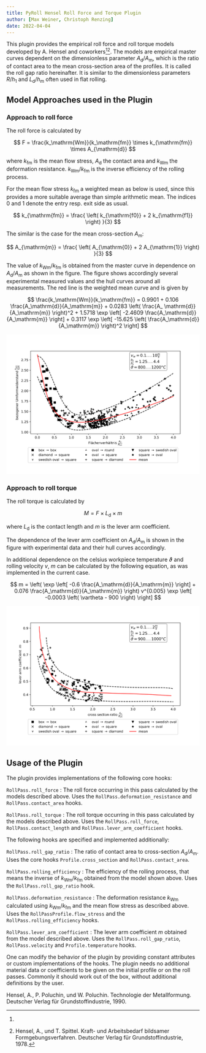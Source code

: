 ```yaml
---
title: PyRoll Hensel Roll Force and Torque Plugin  
author: [Max Weiner, Christoph Renzing]
date: 2022-04-04
---
```


This plugin provides the empirical roll force and roll torque models developed by A. Hensel and coworkers[^1][^2]. The
models are empirical master curves dependent on the dimensionless parameter $A_\mathrm{d}/A_\mathrm{m}$, which is the
ratio of contact area to the mean cross-section area of the profiles. It is called the roll gap ratio hereinafter. It is
similar to the dimensionless parameters $R/h_1$ and $L_\mathrm{d}/h_\mathrm{m}$ often used in flat rolling.

## Model Approaches used in the Plugin

### Approach to roll force

The roll force is calculated by

$$ F = \frac{k_\mathrm{Wm}}{k_\mathrm{fm}} \times k_{\mathrm{fm}} \times A_{\mathrm{d}} $$

where $k_{\mathrm{fm}}$ is the mean flow stress, $A_{\mathrm{d}}$ the contact area and $k_\mathrm{Wm}$ the deformation
resistance. $k_\mathrm{Wm}/k_\mathrm{fm}$ is the inverse efficiency of the rolling process.

For the mean flow stress $k_{\mathrm{fm}}$ a weighted mean as below is used, since this provides a more suitable average
than simple arithmetic mean. The indices 0 and 1 denote the entry resp. exit side as usual.

$$ k_{\mathrm{fm}} = \frac{ \left( k_{\mathrm{f0}} + 2 k_{\mathrm{f1}} \right) }{3} $$

The similar is the case for the mean cross-section $A_\mathrm{m}$:

$$ A_{\mathrm{m}} = \frac{ \left( A_{\mathrm{0}} + 2 A_{\mathrm{1}} \right) }{3} $$

The value of $k_\mathrm{Wm}/k_\mathrm{fm}$ is obtained from the master curve in dependence on $A_\mathrm{d}/A_
\mathrm{m}$ as shown in the figure. The figure shows accordingly several experimental measured values and the hull
curves around all measurements. The red line is the weighted mean curve and is given by

$$ \frac{k_\mathrm{Wm}}{k_\mathrm{fm}} = 0.9901 + 0.106 \frac{A_\mathrm{d}}{A_\mathrm{m}} + 0.0283 \left( \frac{A_
\mathrm{d}}{A_\mathrm{m}} \right)^2 + 1.5718 \exp \left[ -2.4609 \frac{A_\mathrm{d}}{A_\mathrm{m}} \right] + 0.3117 \exp
\left[ -15.625 \left( \frac{A_\mathrm{d}}{A_\mathrm{m}} \right)^2 \right]
$$

![Hensel deformation resistance curve](deformation_resistance_hensel.svg)

### Approach to roll torque

The roll torque is calculated by

$$ M = F \times L_{\mathrm{d}} \times m $$

where $L_{\mathrm{d}}$ is the contact length and $m$ is the lever arm coefficient.

The dependence of the lever arm coefficient on $A_\mathrm{d}/A_\mathrm{m}$ is shown in the figure with experimental data
and their hull curves accordingly.

In additional dependence on the celsius workpiece temperature $\vartheta$ and rolling velocity $v$, $m$ can be
calculated by the following equation, as was implemented in the current case.

$$ m = \left( \exp \left[ -0.6 \frac{A_\mathrm{d}}{A_\mathrm{m}} \right] + 0.076 \frac{A_\mathrm{d}}{A_\mathrm{m}}
\right) v^{0.005} \exp \left[ -0.0003 \left( \vartheta - 900 \right) \right] $$

![Hensel lever arm coefficient curve](lever_arm_hensel.svg)

## Usage of the Plugin

The plugin provides implementations of the following core hooks:

`RollPass.roll_force`
:   The roll force occurring in this pass calculated by the models described above. Uses
the `RollPass.deformation_resistance` and `RollPass.contact_area` hooks.

`RollPass.roll_torque`
:   The roll torque occurring in this pass calculated by the models described above. Uses the `RollPass.roll_force`,
`RollPass.contact_length` and `RollPass.lever_arm_coefficient` hooks.

The following hooks are specified and implemented additionally:

`RollPass.roll_gap_ratio`
:   The ratio of contact area to cross-section $A_\mathrm{d}/A_\mathrm{m}$. Uses the core hooks `Profile.cross_section`
and `RollPass.contact_area`.

`RollPass.rolling_efficiency`
:   The efficiency of the rolling process, that means the inverse of $k_\mathrm{Wm}/k_\mathrm{fm}$ obtained from the
model shown above. Uses the `RollPass.roll_gap_ratio` hook.

`RollPass.deformation_resistance`
:   The deformation resistance $k_\mathrm{Wm}$ calculated using $k_\mathrm{Wm}/k_\mathrm{fm}$ and the mean flow stress
as described above. Uses the `RollPassProfile.flow_stress` and the `RollPass.rolling_efficiency` hooks.

`RollPass.lever_arm_coefficient`
:   The lever arm coefficient $m$ obtained from the model described above. Uses the `RollPass.roll_gap_ratio`,
`RollPass.velocity` and `Profile.temperature` hooks.

One can modify the behavior of the plugin by providing constant attributes or custom implementations of the hooks. The
plugin needs no additional material data or coefficients to be given on the initial profile or on the roll passes.
Commonly it should work out of the box, without additional definitions by the user.

[^1]:
Hensel, A., P. Poluchin, und W. Poluchin. Technologie der Metallformung. Deutscher Verlag für Grundstoffindustrie, 1990.

[^2]: Hensel, A., und T. Spittel. Kraft- und Arbeitsbedarf bildsamer Formgebungsverfahren. Deutscher Verlag für
Grundstoffindustrie, 1978.
